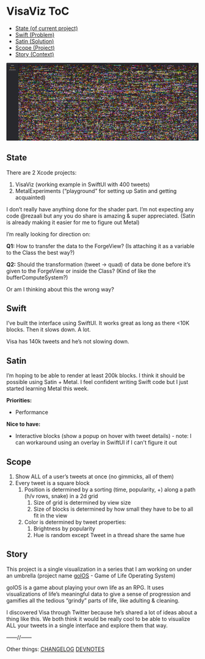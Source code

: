 # VisaViz ToC

- [State (of current project)](#state)
- [Swift (Problem)](#swift)
- [Satin (Solution)](#satin)
- [Scope (Project)](#scope)
- [Story (Context)](#story)

![Screenshot](./Screen-Shot-2021-01-18.png)

## State

There are 2 Xcode projects:

1. VisaViz (working example in SwiftUI with 400 tweets)
2. MetalExperiments (“playground” for setting up Satin and getting acquainted)

I don’t really have anything done for the shader part.
I’m not expecting any code @rezaali but any you do share is amazing & super appreciated. (Satin is already making it easier for me to figure out Metal)

I’m really looking for direction on:

**Q1:** How to transfer the data to the ForgeView? (Is attaching it as a variable to the Class the best way?)

**Q2:** Should the transformation (tweet → quad) of data be done before it’s given to the ForgeView or inside the Class? (Kind of like the bufferComputeSystem?)

Or am I thinking about this the wrong way?

## Swift

I’ve built the interface using SwiftUI. It works great as long as there <10K blocks. Then it slows down. A lot.

Visa has 140k tweets and he’s not slowing down.

## Satin

I’m hoping to be able to render at least 200k blocks. I think it should be possible using Satin + Metal. I feel confident writing Swift code but I just started learning Metal this week.

**Priorities:**

- Performance

**Nice to have:**

- Interactive blocks (show a popup on hover with tweet details) - note: I can workaround using an overlay in SwiftUI if I can't figure it out

## Scope

1. Show ALL of a user’s tweets at once (no gimmicks, all of them)
2. Every tweet is a square block
   1. Position is determined by a sorting (time, popularity, +) along a path (h/v rows, snake) in a 2d grid
      1. Size of grid is determined by view size
      2. Size of blocks is determined by how small they have to be to all fit in the view
   2. Color is determined by tweet properties:
      1. Brightness by popularity
      2. Hue is random except Tweet in a thread share the same hue

## Story

This project is a single visualization in a series that I am working on under an umbrella (project name [golOS](https://github.com/felixakiragreen/golos) - Game of Life Operating System)

golOS is a game about playing your own life as an RPG. It uses visualizations of life’s meaningful data to give a sense of progression and gamifies all the tedious “grindy” parts of life, like adulting & cleaning.

I discovered Visa through Twitter because he’s shared a lot of ideas about a thing like this. We both think it would be really cool to be able to visualize ALL your tweets in a single interface and explore them that way.

——//——

Other things:
[CHANGELOG](./CHANGELOG.md)
[DEVNOTES](./DEVNOTES.md)

